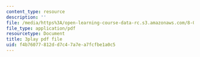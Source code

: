 ```yaml
---
content_type: resource
description: ''
file: /media/https%3A/open-learning-course-data-rc.s3.amazonaws.com/8-01sc-classical-mechanics-fall-2016/f4b76077812dd7c47a7ea7fcfbe1a0c5_2guwjwIHmGg.pdf
file_type: application/pdf
resourcetype: Document
title: 3play pdf file
uid: f4b76077-812d-d7c4-7a7e-a7fcfbe1a0c5
---
```

